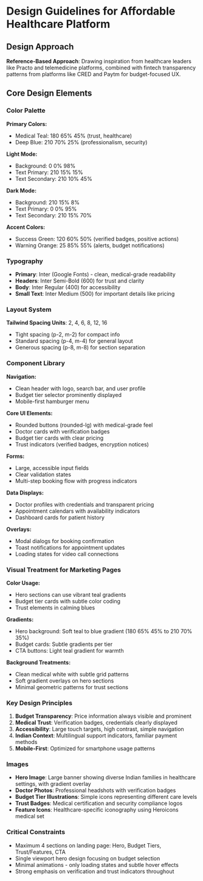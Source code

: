# Design Guidelines for Affordable Healthcare Platform

## Design Approach
**Reference-Based Approach**: Drawing inspiration from healthcare leaders like Practo and telemedicine platforms, combined with fintech transparency patterns from platforms like CRED and Paytm for budget-focused UX.

## Core Design Elements

### Color Palette
**Primary Colors:**
- Medical Teal: 180 65% 45% (trust, healthcare)
- Deep Blue: 210 70% 25% (professionalism, security)

**Light Mode:**
- Background: 0 0% 98%
- Text Primary: 210 15% 15%
- Text Secondary: 210 10% 45%

**Dark Mode:**
- Background: 210 15% 8%
- Text Primary: 0 0% 95%
- Text Secondary: 210 15% 70%

**Accent Colors:**
- Success Green: 120 60% 50% (verified badges, positive actions)
- Warning Orange: 25 85% 55% (alerts, budget notifications)

### Typography
- **Primary**: Inter (Google Fonts) - clean, medical-grade readability
- **Headers**: Inter Semi-Bold (600) for trust and clarity
- **Body**: Inter Regular (400) for accessibility
- **Small Text**: Inter Medium (500) for important details like pricing

### Layout System
**Tailwind Spacing Units**: 2, 4, 6, 8, 12, 16
- Tight spacing (p-2, m-2) for compact info
- Standard spacing (p-4, m-4) for general layout
- Generous spacing (p-8, m-8) for section separation

### Component Library

**Navigation:**
- Clean header with logo, search bar, and user profile
- Budget tier selector prominently displayed
- Mobile-first hamburger menu

**Core UI Elements:**
- Rounded buttons (rounded-lg) with medical-grade feel
- Doctor cards with verification badges
- Budget tier cards with clear pricing
- Trust indicators (verified badges, encryption notices)

**Forms:**
- Large, accessible input fields
- Clear validation states
- Multi-step booking flow with progress indicators

**Data Displays:**
- Doctor profiles with credentials and transparent pricing
- Appointment calendars with availability indicators
- Dashboard cards for patient history

**Overlays:**
- Modal dialogs for booking confirmation
- Toast notifications for appointment updates
- Loading states for video call connections

### Visual Treatment for Marketing Pages

**Color Usage:**
- Hero sections can use vibrant teal gradients
- Budget tier cards with subtle color coding
- Trust elements in calming blues

**Gradients:**
- Hero background: Soft teal to blue gradient (180 65% 45% to 210 70% 35%)
- Budget cards: Subtle gradients per tier
- CTA buttons: Light teal gradient for warmth

**Background Treatments:**
- Clean medical white with subtle grid patterns
- Soft gradient overlays on hero sections
- Minimal geometric patterns for trust sections

### Key Design Principles
1. **Budget Transparency**: Price information always visible and prominent
2. **Medical Trust**: Verification badges, credentials clearly displayed
3. **Accessibility**: Large touch targets, high contrast, simple navigation
4. **Indian Context**: Multilingual support indicators, familiar payment methods
5. **Mobile-First**: Optimized for smartphone usage patterns

### Images
- **Hero Image**: Large banner showing diverse Indian families in healthcare settings, with gradient overlay
- **Doctor Photos**: Professional headshots with verification badges
- **Budget Tier Illustrations**: Simple icons representing different care levels
- **Trust Badges**: Medical certification and security compliance logos
- **Feature Icons**: Healthcare-specific iconography using Heroicons medical set

### Critical Constraints
- Maximum 4 sections on landing page: Hero, Budget Tiers, Trust/Features, CTA
- Single viewport hero design focusing on budget selection
- Minimal animations - only loading states and subtle hover effects
- Strong emphasis on verification and trust indicators throughout